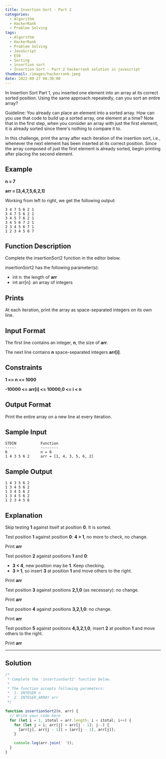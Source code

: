 ```yaml
---
title: Insertion Sort - Part 2
categories:
  - Algorithm
  - HackerRank
  - Problem Solving
tags:
  - Algorithm
  - HackerRank
  - Problem Solving
  - JavaScript
  - ES6
  - Sorting
  - insertion sort
  - Insertion Sort - Part 2 hackerrank solution in javascript
thumbnail: /images/hackerrank.jpeg
date: 2022-09-27 08:30:00
---
```


In Insertion Sort Part 1, you inserted one element into an array at its correct sorted position. Using the same approach repeatedly, can you sort an entire array?

Guideline: You already can place an element into a sorted array. How can you use that code to build up a sorted array, one element at a time? Note that in the first step, when you consider an array with just the first element, it is already sorted since there's nothing to compare it to.

In this challenge, print the array after each iteration of the insertion sort, i.e., whenever the next element has been inserted at its correct position. Since the array composed of just the first element is already sorted, begin printing after placing the second element.

<!-- more -->

## Example

**n = 7**

**arr = [3,4,7,5,6,2,1]**

Working from left to right, we get the following output:

```
3 4 7 5 6 2 1
3 4 7 5 6 2 1
3 4 5 7 6 2 1
3 4 5 6 7 2 1
2 3 4 5 6 7 1
1 2 3 4 5 6 7
```

## Function Description

Complete the insertionSort2 function in the editor below.

insertionSort2 has the following parameter(s):

- int n: the length of **arr**
- int arr[n]: an array of integers

## Prints

At each iteration, print the array as space-separated integers on its own line.

## Input Format

The first line contains an integer, **n**, the size of **arr**.

The next line contains **n** space-separated integers **arr[i]**.

## Constraints

**1 <= n <= 1000**

**-10000 <= arr[i] <= 10000,0 <= i < n**

## Output Format

Print the entire array on a new line at every iteration.

## Sample Input

```
STDIN           Function
-----           --------
6               n = 6
1 4 3 5 6 2     arr = [1, 4, 3, 5, 6, 2]
```

## Sample Output

```
1 4 3 5 6 2
1 3 4 5 6 2
1 3 4 5 6 2
1 3 4 5 6 2
1 2 3 4 5 6
```

## Explanation

Skip testing **1** against itself at position **0**. It is sorted.

Test position **1** against position **0**: **4 > 1**, no more to check, no change.

Print **arr**

Test position **2** against positions **1** and **0**:

- **3 < 4**, new position may be **1**. Keep checking.
- **3 > 1**, so insert **3** at position **1** and move others to the right.

Print **arr**

Test position **3** against positions **2,1,0** (as necessary): no change.

Print **arr**

Test position **4** against positions **3,2,1,0**: no change.

Print **arr**

Test position **5** against positions **4,3,2,1,0**, insert **2** at position **1** and move others to the right.

Print **arr**

---

## Solution

```javascript
/*
 * Complete the 'insertionSort2' function below.
 *
 * The function accepts following parameters:
 *  1. INTEGER n
 *  2. INTEGER_ARRAY arr
 */

function insertionSort2(n, arr) {
  // Write your code here
  for (let i = 1, itotal = arr.length; i < itotal; i++) {
    for (let j = i; arr[j] < arr[j - 1]; j--) {
      [arr[j], arr[j - 1]] = [arr[j - 1], arr[j]];
    }

    console.log(arr.join(' '));
  }
}
```
